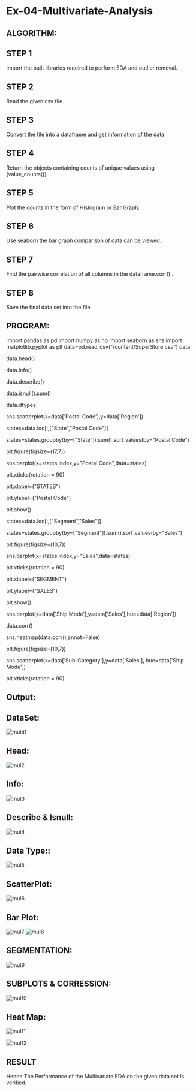 # Ex-04-Multivariate-Analysis
## ALGORITHM:
## STEP 1

Import the built libraries required to perform EDA and outlier removal.
## STEP 2

Read the given csv file.
## STEP 3

Convert the file into a dataframe and get information of the data.
## STEP 4

Return the objects containing counts of unique values using (value_counts()).
## STEP 5

Plot the counts in the form of Histogram or Bar Graph.
## STEP 6

Use seaborn the bar graph comparison of data can be viewed.
## STEP 7

Find the pairwise correlation of all columns in the dataframe.corr() .
## STEP 8

Save the final data set into the file.
## PROGRAM:
import pandas as pd
import numpy as np
import seaborn as sns
import matplotlib.pyplot as plt
data=pd.read_csv("/content/SuperStore.csv")
data

data.head()

data.info()

data.describe()

data.isnull().sum()

data.dtypes

sns.scatterplot(x=data['Postal Code'],y=data['Region'])

states=data.loc[:,["State","Postal Code"]] 

states=states.groupby(by=["State"]).sum().sort_values(by="Postal Code") 

plt.figure(figsize=(17,7)) 

sns.barplot(x=states.index,y="Postal Code",data=states) 

plt.xticks(rotation = 90)

plt.xlabel=("STATES") 

plt.ylabel=("Postal Code") 

plt.show()



states=data.loc[:,["Segment","Sales"]]

states=states.groupby(by=["Segment"]).sum().sort_values(by="Sales") 

plt.figure(figsize=(10,7)) 

sns.barplot(x=states.index,y="Sales",data=states) 

plt.xticks(rotation = 90) 

plt.xlabel=("SEGMENT") 

plt.ylabel=("SALES") 

plt.show()


sns.barplot(x=data['Ship Mode'],y=data['Sales'],hue=data['Region'])


data.corr()


sns.heatmap(data.corr(),annot=False)


plt.figure(figsize=(10,7))

sns.scatterplot(x=data['Sub-Category'],y=data['Sales'], hue=data['Ship Mode'])


plt.xticks(rotation = 90)


## Output:
## DataSet:
![multi1](https://user-images.githubusercontent.com/118671457/230135275-8379ff55-2003-4d78-ab2d-4d49e8bcb1c1.png)
## Head:
![mul2](https://user-images.githubusercontent.com/118671457/230135416-24e57a83-5cc1-49fb-8406-443fc5896243.png)
## Info:
![mul3](https://user-images.githubusercontent.com/118671457/230136666-a71cf6eb-67e4-46da-bc6c-33aa171e1d4a.png)

## Describe & Isnull:
![mul4](https://user-images.githubusercontent.com/118671457/230135708-cfc5b734-53b8-43a8-af8c-b122c9996925.png)
## Data Type::
![mul5](https://user-images.githubusercontent.com/118671457/230135820-9814ea36-d4e7-4b1b-9bc5-eeaa5c6d4166.png)
## ScatterPlot:
![mul6](https://user-images.githubusercontent.com/118671457/230135871-abbcedf1-a17e-41cb-bba5-277feb5b5bb1.png)
## Bar Plot:
![mul7](https://user-images.githubusercontent.com/118671457/230135913-40feffd2-b2d5-4ea5-96d7-6688946a7527.png)
![mul8](https://user-images.githubusercontent.com/118671457/230136199-264ce8a4-37da-4509-b22a-3ccf12e286e0.png)
## SEGMENTATION:
![mul9](https://user-images.githubusercontent.com/118671457/230136269-cfd70653-f319-4f16-875a-4709ec154de9.png)
## SUBPLOTS & CORRESSION:

![mul10](https://user-images.githubusercontent.com/118671457/230136308-376dfa74-ebbb-4ea9-b373-a0a847273ad5.png)
## Heat Map:

![mul11](https://user-images.githubusercontent.com/118671457/230138580-13eb4d25-c2d1-4432-aa06-4ada197b74fc.png)

![mul12](https://user-images.githubusercontent.com/118671457/230136378-0d401f46-8499-495a-aa87-f2de202e70a7.png)

## RESULT

Hence The Performance of the Multivariate EDA on the given data set is verified.


